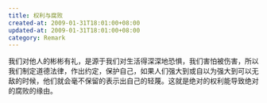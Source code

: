```yaml
---
title: 权利与腐败
created-at: 2009-01-31T18:01:00+08:00
updated-at: 2009-01-31T18:01:00+08:00
category: Remark
---
```


我们对他人的彬彬有礼，是源于我们对生活得深深地恐惧，我们害怕被伤害，所以我们制定道德法律，作出约定，保护自己，如果人们强大到或自以为强大到可以无敌的时候，他们就会毫不保留的表示出自己的轻蔑。这就是绝对的权利能导致绝对的腐败的缘由。
